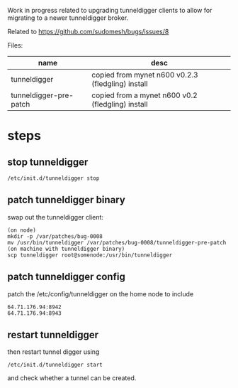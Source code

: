 Work in progress related to upgrading tunneldigger clients to allow for migrating to a newer tunneldigger broker.

Related to https://github.com/sudomesh/bugs/issues/8

Files:

 name | desc
 --- | ---
tunneldigger | copied from mynet n600 v0.2.3 (fledgling) install
tunneldigger-pre-patch | copied from a mynet n600 v0.2 (fledgling) install

# steps

## stop tunneldigger

```/etc/init.d/tunneldigger stop```

## patch tunneldigger binary
swap out the tunneldigger client:

```
(on node)
mkdir -p /var/patches/bug-0008
mv /usr/bin/tunneldigger /var/patches/bug-0008/tunneldigger-pre-patch
(on machine with tunneldigger binary)
scp tunneldigger root@somenode:/usr/bin/tunneldigger
```

## patch tunneldigger config
patch the /etc/config/tunneldigger on the home node to include 

```
64.71.176.94:8942
64.71.176.94:8943
```

## restart tunneldigger
then restart tunnel digger using

```
/etc/init.d/tunneldigger start
```

and check whether a tunnel can be created.


